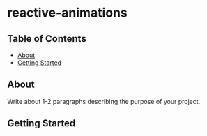 # reactive-animations

## Table of Contents

- [About](#about)
- [Getting Started](#getting_started)

## About <a name = "about"></a>

Write about 1-2 paragraphs describing the purpose of your project.

## Getting Started <a name = "getting_started"></a>
